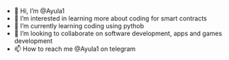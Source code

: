 - 👋 Hi, I’m @Ayula1
- 👀 I’m interested in learning more about coding for smart contracts
- 🌱 I’m currently learning coding using pythob
- 💞️ I’m looking to collaborate on software development, apps and games development 
- 📫 How to reach me @Ayula1 on telegram 

<!---
Ayula1/Ayula1 is a ✨ special ✨ repository because its `Holla.md` (this file) appears on your GitHub profile.
You can click the Preview link to take a look at your changes.
--->

